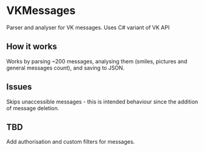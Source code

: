 # VKMessages
Parser and analyser for VK messages. Uses C# variant of VK API

## How it works
Works by parsing ~200 messages, analysing them (smiles, pictures and general messages count), and saving to JSON.

## Issues
Skips unaccessible messages - this is intended behaviour since the addition of message deletion.

## TBD
Add authorisation and custom filters for messages.
